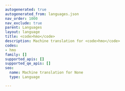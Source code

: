 ```yaml
---
autogenerated: true
autogenerated_from: languages.json
nav_order: 1000
nav_exclude: true
parent: Languages
layout: language
title: <code>hmo</code>
description: Machine translation for <code>hmo</code>
codes:
- hmo
family: []
supported_apis: []
supported_qe_apis: []
seo:
  name: Machine translation for None
  type: Language

---
```


